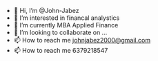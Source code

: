 - 👋 Hi, I’m @John-Jabez
- 👀 I’m interested in financal analystics 
- 🌱 I’m currently MBA Applied Finance
- 💞️ I’m looking to collaborate on ...
- 📫 How to reach me johnjabez2000@gmail.com
- 📫 How to reach me 6379218547 
<!---
John-Jabez/John-Jabez is a ✨ special ✨ repository because its `README.md` (this file) appears on your GitHub profile.
You can click the Preview link to take a look at your changes.
--->
